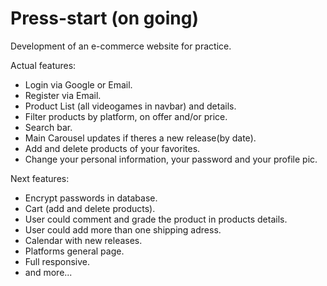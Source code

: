 # Press-start (on going)

Development of an e-commerce website for practice.

Actual features:
- Login via Google or Email.
- Register via Email.
- Product List (all videogames in navbar) and details.
- Filter products by platform, on offer and/or price.
- Search bar.
- Main Carousel updates if theres a new release(by date).
- Add and delete products of your favorites.
- Change your personal information, your password and your profile pic.

Next features:
- Encrypt passwords in database.
- Cart (add and delete products).
- User could comment and grade the product in products details.
- User could add more than one shipping adress.
- Calendar with new releases.
- Platforms general page.
- Full responsive.
- and more...
